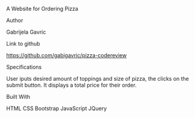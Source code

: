 A Website for Ordering Pizza

Author

Gabrijela Gavric

Link to github

https://github.com/gabigavric/pizza-codereview

Specifications

User iputs desired amount of toppings and size of pizza, the clicks on the submit button.
It displays a total price for their order.


Built With

HTML
CSS
Bootstrap
JavaScript
JQuery
